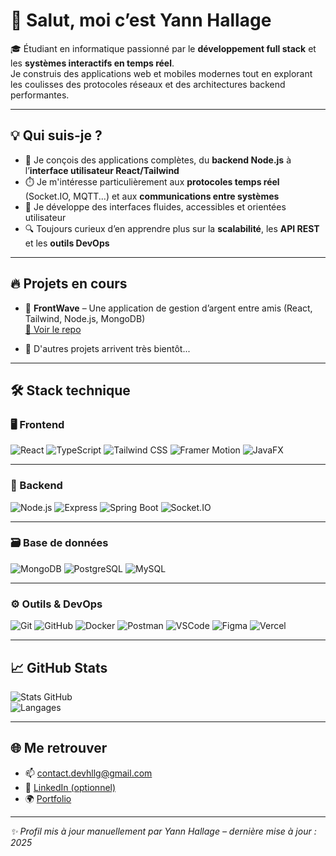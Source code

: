 # 👋 Salut, moi c’est Yann Hallage

🎓 Étudiant en informatique passionné par le **développement full stack** et les **systèmes interactifs en temps réel**.  
Je construis des applications web et mobiles modernes tout en explorant les coulisses des protocoles réseaux et des architectures backend performantes.

---

## 💡 Qui suis-je ?

- 🔧 Je conçois des applications complètes, du **backend Node.js** à l’**interface utilisateur React/Tailwind**
- ⏱️ Je m'intéresse particulièrement aux **protocoles temps réel** (Socket.IO, MQTT...) et aux **communications entre systèmes**
- 📱 Je développe des interfaces fluides, accessibles et orientées utilisateur
- 🔍 Toujours curieux d’en apprendre plus sur la **scalabilité**, les **API REST** et les **outils DevOps**

---

## 🔥 Projets en cours

- 💸 **FrontWave** – Une application de gestion d’argent entre amis (React, Tailwind, Node.js, MongoDB)  
  [🔗 Voir le repo](https://github.com/yannhallage/frontwave)

- 🚧 D'autres projets arrivent très bientôt...

---

## 🛠️ Stack technique

### 🖥️ Frontend
![React](https://img.shields.io/badge/-React-61DAFB?logo=react&logoColor=white&style=for-the-badge)
![TypeScript](https://img.shields.io/badge/-TypeScript-3178C6?logo=typescript&logoColor=white&style=for-the-badge)
![Tailwind CSS](https://img.shields.io/badge/-TailwindCSS-38B2AC?logo=tailwind-css&logoColor=white&style=for-the-badge)
![Framer Motion](https://img.shields.io/badge/-Framer%20Motion-000000?logo=framer&logoColor=white&style=for-the-badge)
![JavaFX](https://img.shields.io/badge/-JavaFX-007396?logo=java&logoColor=white&style=for-the-badge)

---

### 🧠 Backend
![Node.js](https://img.shields.io/badge/-Node.js-339933?logo=node.js&logoColor=white&style=for-the-badge)
![Express](https://img.shields.io/badge/-Express-000000?logo=express&logoColor=white&style=for-the-badge)
![Spring Boot](https://img.shields.io/badge/-Spring%20Boot-6DB33F?logo=springboot&logoColor=white&style=for-the-badge)
![Socket.IO](https://img.shields.io/badge/-Socket.IO-010101?logo=socket.io&logoColor=white&style=for-the-badge)

---

### 🗃️ Base de données
![MongoDB](https://img.shields.io/badge/-MongoDB-47A248?logo=mongodb&logoColor=white&style=for-the-badge)
![PostgreSQL](https://img.shields.io/badge/-PostgreSQL-4169E1?logo=postgresql&logoColor=white&style=for-the-badge)
![MySQL](https://img.shields.io/badge/-MySQL-4479A1?logo=mysql&logoColor=white&style=for-the-badge)

---

### ⚙️ Outils & DevOps
![Git](https://img.shields.io/badge/-Git-F05032?logo=git&logoColor=white&style=for-the-badge)
![GitHub](https://img.shields.io/badge/-GitHub-181717?logo=github&logoColor=white&style=for-the-badge)
![Docker](https://img.shields.io/badge/-Docker-2496ED?logo=docker&logoColor=white&style=for-the-badge)
![Postman](https://img.shields.io/badge/-Postman-FF6C37?logo=postman&logoColor=white&style=for-the-badge)
![VSCode](https://img.shields.io/badge/-VS%20Code-007ACC?logo=visual-studio-code&logoColor=white&style=for-the-badge)
![Figma](https://img.shields.io/badge/-Figma-F24E1E?logo=figma&logoColor=white&style=for-the-badge)
![Vercel](https://img.shields.io/badge/-Vercel-000000?logo=vercel&logoColor=white&style=for-the-badge)


---

## 📈 GitHub Stats

![Stats GitHub](https://github-readme-stats.vercel.app/api?username=yannhallage&show_icons=true&theme=radical)  
![Langages](https://github-readme-stats.vercel.app/api/top-langs/?username=yannhallage&layout=compact&theme=radical)

---

## 🌐 Me retrouver

- 📫 [contact.devhllg@gmail.com](mailto:contact.devhllg@gmail.com)
- 💼 [LinkedIn (optionnel)](https://linkedin.com/in/yannhallage)
- 🌍 [Portfolio ](https://yannhallage.netlify.app/)

---

_✨ Profil mis à jour manuellement par Yann Hallage – dernière mise à jour : 2025_
